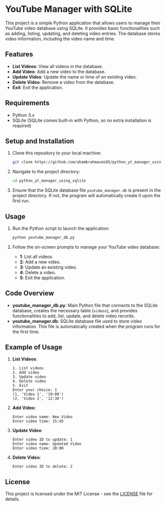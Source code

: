 # YouTube Manager with SQLite

This project is a simple Python application that allows users to manage their YouTube video database using SQLite. It provides basic functionalities such as adding, listing, updating, and deleting video entries. The database stores video information, including the video name and time.

## Features

- **List Videos**: View all videos in the database.
- **Add Video**: Add a new video to the database.
- **Update Video**: Update the name or time of an existing video.
- **Delete Video**: Remove a video from the database.
- **Exit**: Exit the application.

## Requirements

- Python 3.x
- SQLite (SQLite comes built-in with Python, so no extra installation is required)

## Setup and Installation

1. Clone this repository to your local machine:
    ```bash
    git clone https://github.com/ahambrahmasmi05/python_yt_manager_using_sqlite.git
    ```

2. Navigate to the project directory:
    ```bash
    cd python_yt_manager_using_sqlite
    ```

3. Ensure that the SQLite database file `youtube_manager.db` is present in the project directory. If not, the program will automatically create it upon the first run.

## Usage

1. Run the Python script to launch the application:
    ```bash
    python youtube_manager_db.py
    ```

2. Follow the on-screen prompts to manage your YouTube video database:
    - **1**: List all videos.
    - **2**: Add a new video.
    - **3**: Update an existing video.
    - **4**: Delete a video.
    - **5**: Exit the application.

## Code Overview

- **youtube_manager_db.py**: Main Python file that connects to the SQLite database, creates the necessary table (`videos`), and provides functionalities to add, list, update, and delete video records.
- **youtube_manager.db**: SQLite database file used to store video information. This file is automatically created when the program runs for the first time.

## Example of Usage

1. **List Videos**:
    ```
    1. List videos
    2. Add video
    3. Update video
    4. Delete video
    5. Exit
    Enter your choice: 1
    (1, 'Video 1', '10:00')
    (2, 'Video 2', '12:30')
    ```

2. **Add Video**:
    ```
    Enter video name: New Video
    Enter video time: 15:45
    ```

3. **Update Video**:
    ```
    Enter video ID to update: 1
    Enter video name: Updated Video
    Enter video time: 20:00
    ```

4. **Delete Video**:
    ```
    Enter video ID to delete: 2
    ```

## License

This project is licensed under the MIT License - see the [LICENSE](LICENSE) file for details.
